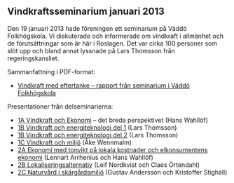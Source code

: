 ## Vindkraftsseminarium januari 2013

Den 19 januari 2013 hade föreningen ett seminarium på Väddö Folkhögskola. Vi
diskuterade och informerade om vindkraft i allmänhet och de förutsättningar som
är här i Roslagen. Det var cirka 100 personer som slöt upp och bland annat
lyssnade på Lars Thomsson från regeringskansliet.

Sammanfattning i PDF-format:

- [Vindkraft med eftertanke – rapport från seminarium i Väddö Folkhögskola](/doc/seminarium/Seminarium_Vaddo_Fhsk_jan_2013_rapport.pdf)

Presentationer från delseminarierna:

- [1A Vindkraft och Ekonomi](/doc/seminarium/Delseminarium_1A_Ekonomi.pdf) – det breda perspektivet (Hans Wahllöf)
- [1B Vindkraft och energiteknologi del 1](/doc/seminarium/Delseminarium_1B_del_1.pdf) (Lars Thomsson)
- [1B Vindkraft och energiteknologi del 2](/doc/seminarium/Delseminarium_1B_del_2.pdf) (Lars Thomsson)
- [1C Vindkraft och miljö](/doc/seminarium/Delseminarium_1C_Vindkraft_och_miljo.pdf) (Åke Wennmalm)
- [2A Ekonomi med tonvikt på lokala kostnader och elkonsumentens ekonomi](/doc/seminarium/Delseminarium_2A_Ekonomi.pdf) (Lennart Arrhenius och Hans Wahllöf)
- [2B Lokaliseringsalternativ](/doc/seminarium/Delseminarium_2B_Lokaliseringsalternativ.pdf) (Leif Nordkvist och Claes Örtendahl)
- [2C Naturvård i skärgårdsmiljö](/doc/seminarium/Delseminarium_2C_Naturvard.pdf) (Gustav Andersson och Kristoffer Stighäll)
